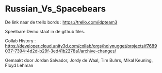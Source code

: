 # Russian_Vs_Spacebears

De link naar de trello bords : https://trello.com/idpteam3

Speelbare Demo staat in de github files.

Collab History : https://developer.cloud.unity3d.com/collab/orgs/holynugget/projects/f7689037-7394-4d2d-b29f-3ed41b2278a1/archive-changes/

Gemaakt door Jordan Salvador, Jordy de Waal, Tim Buhrs, Mikal Keuning, Floyd Lehman 
